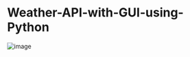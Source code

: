 # Weather-API-with-GUI-using-Python

![image](https://user-images.githubusercontent.com/89343504/205952712-124a3302-533c-4254-a895-22a285c8e69e.png)
